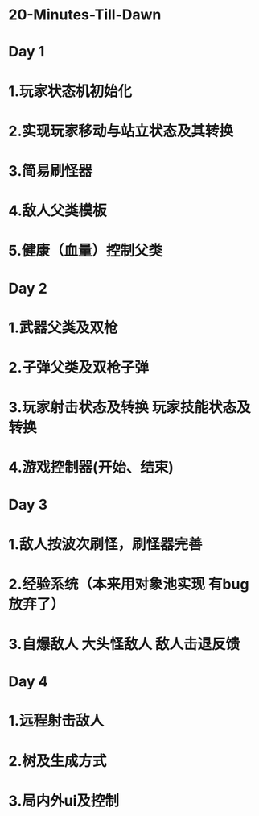 # 20-Minutes-Till-Dawn
# Day 1
# 1.玩家状态机初始化
# 2.实现玩家移动与站立状态及其转换
# 3.简易刷怪器
# 4.敌人父类模板
# 5.健康（血量）控制父类
# Day 2
# 1.武器父类及双枪
# 2.子弹父类及双枪子弹
# 3.玩家射击状态及转换 玩家技能状态及转换
# 4.游戏控制器(开始、结束)
# Day 3
# 1.敌人按波次刷怪，刷怪器完善
# 2.经验系统（本来用对象池实现 有bug放弃了）
# 3.自爆敌人 大头怪敌人 敌人击退反馈
# Day 4
# 1.远程射击敌人
# 2.树及生成方式
# 3.局内外ui及控制
